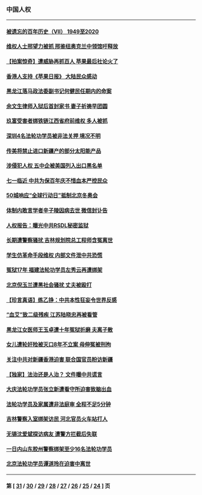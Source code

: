 ### 中国人权
---
#### [被遗忘的百年历史（VII） 1949至2020](../../pages/ncid278/n13001762.md) 
#### [维权人士邢望力被抓 邢鉴纽奥克兰中领馆吁释放](../../pages/ncid278/n13044328.md) 
#### [【拍案惊奇】遭威胁再抓百人 苹果最后社论火了](../../pages/ncid278/n13043678.md) 
#### [香港人支持《苹果日报》 大陆民众感动](../../pages/ncid278/n13045089.md) 
#### [黑龙江落马政法委副书记何健民任期内的命案](../../pages/ncid278/n13041837.md) 
#### [余文生律师入狱后首封家书 妻子祈祷早团圆](../../pages/ncid278/n13044599.md) 
#### [玖富受害者绑铁链江西省府前维权 多人被抓](../../pages/ncid278/n13042928.md) 
#### [深圳4名法轮功学员被非法关押 境况不明](../../pages/ncid278/n13041685.md) 
#### [传美将禁止进口新疆产的部分太阳能产品](../../pages/ncid278/n13043308.md) 
#### [涉侵犯人权 五中企被美国列入出口黑名单](../../pages/ncid278/n13043039.md) 
#### [七一临近 中共为保百年庆不惜血本严控民众](../../pages/ncid278/n13042778.md) 
#### [50城响应“全球行动日”抵制北京冬奥会](../../pages/ncid278/n13042261.md) 
#### [体制内敢言学者辛子陵因病去世 微信封讣告](../../pages/ncid278/n13042253.md) 
#### [人权报告：曝光中共RSDL秘密监狱](../../pages/ncid278/n13041893.md) 
#### [长期遭警察骚扰 吉林规划院总工程师含冤离世](../../pages/ncid278/n13039001.md) 
#### [学生仿革命手段维权 内部文件泄中共恐慌](../../pages/ncid278/n13041887.md) 
#### [冤狱17年 福建法轮功学员左秀云再遭绑架](../../pages/ncid278/n13039942.md) 
#### [北京倪玉兰遭黑社会骚扰 丈夫被殴打](../../pages/ncid278/n13041130.md) 
#### [【珍言真语】练乙铮：中共本性狂妄令世界反感](../../pages/ncid278/n13039778.md) 
#### [“血艾”致二级残疾 江苏陆晓忠再被看管](../../pages/ncid278/n13037607.md) 
#### [黑龙江女医师王玉卓遭十年冤狱折磨 夫离子散](../../pages/ncid278/n13037253.md) 
#### [女儿遭轮奸险被灭口8年不立案 母伸冤被刑拘](../../pages/ncid278/n13039101.md) 
#### [关注中共对新疆香港迫害 联合国官员盼访新疆](../../pages/ncid278/n13038297.md) 
#### [【独家】法治还是人治？ 文件曝中共谎言](../../pages/ncid278/n13014000.md) 
#### [大庆法轮功学员张立新遭看守所迫害致脑出血](../../pages/ncid278/n13036915.md) 
#### [法轮功学员及家属遭非法庭审 全程不足5分钟](../../pages/ncid278/n13035007.md) 
#### [吉林警察入室绑架访民 河北官员火车站打人](../../pages/ncid278/n13035705.md) 
#### [无锡沈爱斌探访病友 遭警方拦截后失联](../../pages/ncid278/n13035936.md) 
#### [一日内山东胶州警察绑架至少16名法轮功学员](../../pages/ncid278/n13034634.md) 
#### [北京法轮功学员谭道玲在迫害中离世](../../pages/ncid278/n13033671.md) 

---
#### 第 [ [31](./31.md) / [30](./30.md) / [29](./29.md) / [28](./28.md) / [27](./27.md) / [26](./26.md) / [25](./25.md) / [24](./24.md) ] 页
